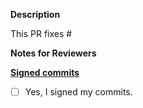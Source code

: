 **Description**

This PR fixes #

**Notes for Reviewers**


**[Signed commits](https://docs.github.com/en/authentication/managing-commit-signature-verification/signing-commits)**
- [ ] Yes, I signed my commits.
 

<!--
Thank you for contributing to SigNoz! 

Contributing Conventions:

1. Include descriptive PR titles with fix(FE): prepended.
2. Build and test your changes before submitting a PR. 
3. Sign your commits

By following the contribution conventions upfront, the review process will 
be accelerated and your PR merged more quickly.
-->
